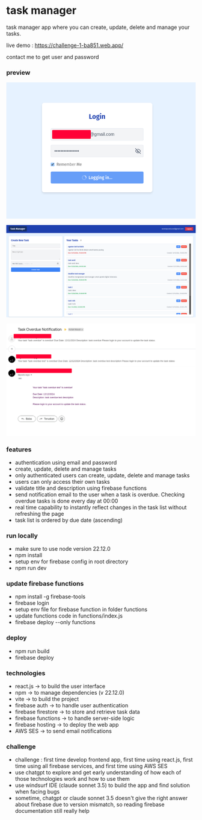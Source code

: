 # task manager

task manager app where you can create, update, delete and manage your tasks.

live demo : https://challenge-1-ba851.web.app/

contact me to get user and password 

### preview  

![login](./public/img/login-preview.png)

![preview](./public/img/preview.png)

![email](./public/img/email-notif.png)


### features
- authentication using email and password
- create, update, delete and manage tasks
- only authenticated users can create, update, delete and manage tasks
- users can only access their own tasks
- validate title and description using firebase functions
- send notification email to the user when a task is overdue. Checking overdue tasks is done every day at 00:00
- real time capability to instantly reflect changes in the task list without refreshing the page
- task list is ordered by due date (ascending)

### run locally
- make sure to use node version 22.12.0
- npm install
- setup env for firebase config in root directory
- npm run dev

### update firebase functions 
- npm install -g firebase-tools
- firebase login
- setup env file for firebase function in folder functions
- update functions code in functions/index.js
- firebase deploy --only functions  

### deploy
- npm run build
- firebase deploy

### technologies
- react.js -> to build the user interface
- npm -> to manage dependencies (v 22.12.0)
- vite -> to build the project
- firebase auth -> to handle user authentication
- firebase firestore -> to store and retrieve task data
- firebase functions -> to handle server-side logic
- firebase hosting -> to deploy the web app
- AWS SES -> to send email notifications


### challenge
- challenge : first time develop frontend app, first time using react.js, first time using all firebase services, and first time using AWS SES
- use chatgpt to explore and get early understanding of how each of those technologies work and how to use them
- use windsurf IDE (claude sonnet 3.5) to build the app and find solution when facing bugs 
- sometime, chatgpt or claude sonnet 3.5 doesn't give the right answer about firebase due to version mismatch, so reading firebase documentation still really help

